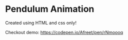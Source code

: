 # Pendulum Animation

Created using HTML and css only!

Checkout demo: https://codepen.io/Afreet/pen/rNmoooq

